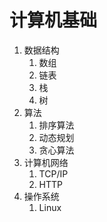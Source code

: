 # 计算机基础
1. 数据结构
   1. 数组
   2. 链表
   3. 栈
   4. 树
2. 算法
   1. 排序算法
   2. 动态规划
   3. 贪心算法
3. 计算机网络
   1. TCP/IP
   2. HTTP
4. 操作系统
   1. Linux
   
